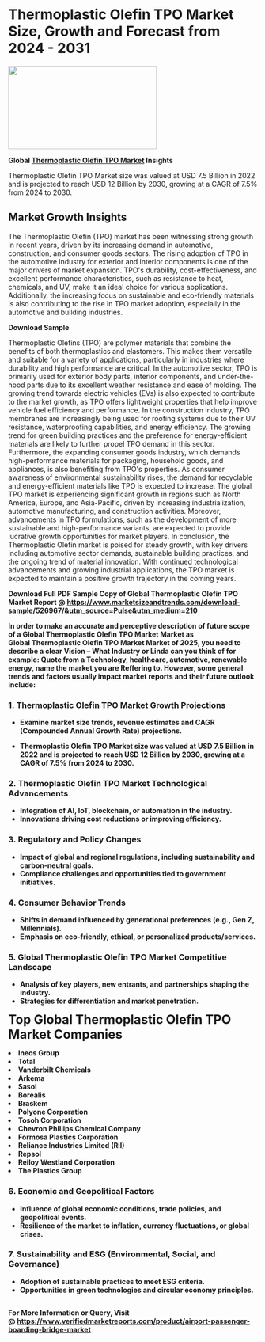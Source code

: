 <H1>Thermoplastic Olefin TPO Market Size, Growth and Forecast from 2024 - 2031</H1><img class="aligncenter size-medium wp-image-584254" src="https://thirdeyenews.in/wp-content/uploads/2024/09/Global-Market-Research-300x168.jpeg" alt="" width="300" height="168" /><p><strong>Global&nbsp;<a href="https://www.marketsizeandtrends.com/download-sample/526967/&amp;utm_source=Pulse&amp;utm_medium=210">Thermoplastic Olefin TPO Market</a> Insights</strong></p><p>Thermoplastic Olefin TPO Market size was valued at USD 7.5 Billion in 2022 and is projected to reach USD 12 Billion by 2030, growing at a CAGR of 7.5% from 2024 to 2030.</p><p><h2>Market Growth Insights</h2> <p>The Thermoplastic Olefin (TPO) market has been witnessing strong growth in recent years, driven by its increasing demand in automotive, construction, and consumer goods sectors. The rising adoption of TPO in the automotive industry for exterior and interior components is one of the major drivers of market expansion. TPO's durability, cost-effectiveness, and excellent performance characteristics, such as resistance to heat, chemicals, and UV, make it an ideal choice for various applications. Additionally, the increasing focus on sustainable and eco-friendly materials is also contributing to the rise in TPO market adoption, especially in the automotive and building industries.</p> <p><strong>Download Sample</strong></p> <p>Thermoplastic Olefins (TPO) are polymer materials that combine the benefits of both thermoplastics and elastomers. This makes them versatile and suitable for a variety of applications, particularly in industries where durability and high performance are critical. In the automotive sector, TPO is primarily used for exterior body parts, interior components, and under-the-hood parts due to its excellent weather resistance and ease of molding. The growing trend towards electric vehicles (EVs) is also expected to contribute to the market growth, as TPO offers lightweight properties that help improve vehicle fuel efficiency and performance. In the construction industry, TPO membranes are increasingly being used for roofing systems due to their UV resistance, waterproofing capabilities, and energy efficiency. The growing trend for green building practices and the preference for energy-efficient materials are likely to further propel TPO demand in this sector. Furthermore, the expanding consumer goods industry, which demands high-performance materials for packaging, household goods, and appliances, is also benefiting from TPO's properties. As consumer awareness of environmental sustainability rises, the demand for recyclable and energy-efficient materials like TPO is expected to increase. The global TPO market is experiencing significant growth in regions such as North America, Europe, and Asia-Pacific, driven by increasing industrialization, automotive manufacturing, and construction activities. Moreover, advancements in TPO formulations, such as the development of more sustainable and high-performance variants, are expected to provide lucrative growth opportunities for market players. In conclusion, the Thermoplastic Olefin market is poised for steady growth, with key drivers including automotive sector demands, sustainable building practices, and the ongoing trend of material innovation. With continued technological advancements and growing industrial applications, the TPO market is expected to maintain a positive growth trajectory in the coming years.</p> <p><strong></p><p><span class=""><strong>Download Full PDF Sample Copy of Global Thermoplastic Olefin TPO Market Report</strong> @ <a href="https://www.marketsizeandtrends.com/download-sample/526967/&amp;utm_source=Pulse&amp;utm_medium=210" target="_blank">https://www.marketsizeandtrends.com/download-sample/526967/&amp;utm_source=Pulse&amp;utm_medium=210</a></span></p><p>In order to make an accurate and perceptive description of future scope of a Global&nbsp;Thermoplastic Olefin TPO Market Market as Global&nbsp;Thermoplastic Olefin TPO Market Market of 2025, you need to describe a clear Vision &ndash; What Industry or Linda can you think of for example: Quote from a Technology, healthcare, automotive, renewable energy, name the market you are Reffering to. However, some general trends and factors usually impact market reports and their future outlook include:</p><h3>1.&nbsp;<strong>Thermoplastic Olefin TPO Market Growth Projections</strong></h3><ul><li>Examine market size trends, revenue estimates and CAGR (Compounded Annual Growth Rate) projections.</li><li><p>Thermoplastic Olefin TPO Market size was valued at USD 7.5 Billion in 2022 and is projected to reach USD 12 Billion by 2030, growing at a CAGR of 7.5% from 2024 to 2030.</p></li></ul><h3>2.&nbsp;<strong>Thermoplastic Olefin TPO Market Technological Advancements</strong></h3><ul><li>Integration of AI, IoT, blockchain, or automation in the industry.</li><li>Innovations driving cost reductions or improving efficiency.</li></ul><h3>3.&nbsp;<strong>Regulatory and Policy Changes</strong></h3><ul><li>Impact of global and regional regulations, including sustainability and carbon-neutral goals.</li><li>Compliance challenges and opportunities tied to government initiatives.</li></ul><h3>4.&nbsp;<strong>Consumer Behavior Trends</strong></h3><ul><li>Shifts in demand influenced by generational preferences (e.g., Gen Z, Millennials).</li><li>Emphasis on eco-friendly, ethical, or personalized products/services.</li></ul><h3>5.&nbsp;<strong>Global Thermoplastic Olefin TPO Market Competitive Landscape</strong></h3><ul><li>Analysis of key players, new entrants, and partnerships shaping the industry.</li><li>Strategies for differentiation and market penetration.</li></ul><p data-pm-slice="1 1 []"><span style="color: inherit; font-family: inherit; font-size: 25px;">Top Global Thermoplastic Olefin TPO Market Companies</span></p><div class="" data-test-id=""><p><li>Ineos Group</li><li> Total</li><li> Vanderbilt Chemicals</li><li> Arkema</li><li> Sasol</li><li> Borealis</li><li> Braskem</li><li> Polyone Corporation</li><li> Tosoh Corporation</li><li> Chevron Phillips Chemical Company</li><li> Formosa Plastics Corporation</li><li> Reliance Industries Limited (Ril)</li><li> Repsol</li><li> Reiloy Westland Corporation</li><li> The Plastics Group</li></p></div><h3>6.&nbsp;<strong>Economic and Geopolitical Factors</strong></h3><ul><li>Influence of global economic conditions, trade policies, and geopolitical events.</li><li>Resilience of the market to inflation, currency fluctuations, or global crises.</li></ul><h3>7.&nbsp;<strong>Sustainability and ESG (Environmental, Social, and Governance)</strong></h3><ul><li>Adoption of sustainable practices to meet ESG criteria.</li><li>Opportunities in green technologies and circular economy principles.</li></ul><h2><strong style="font-size: 14px;">For More Information or Query, Visit @&nbsp;</strong><a style="background-color: #ffffff; font-size: 14px;" href="https://www.marketsizeandtrends.com/report/thermoplastic-olefin-tpo-market/" target="_blank">https://www.verifiedmarketreports.com/product/airport-passenger-boarding-bridge-market</a></h2>
